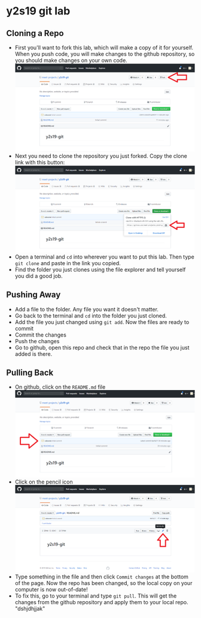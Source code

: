# y2s19 git lab
## Cloning a Repo
- First you'll want to fork this lab, which will make a copy of it for yourself. When you push code, you will make changes to the github repository, so you should make changes on your own code.
![alt text](fork.png)
- Next you need to clone the repository you just forked. Copy the clone link with this button:
![alt text](clone.png)
- Open a terminal and `cd` into wherever you want to put this lab. Then type `git clone` and paste in the link you copied.
- Find the folder you just clones using the file explorer and tell yourself you did a good job.
## Pushing Away
- Add a file to the folder. Any file you want it doesn't matter.
- Go back to the terminal and `cd` into the folder you just cloned. 
- Add the file you just changed using `git add`. Now the files are ready to commit
- Commit the changes
- Push the changes
- Go to github, open this repo and check that in the repo the file you just added is there.
## Pulling Back
- On github, click on the `README.md` file
![alt text](edit.png)
- Click on the pencil icon
![alt text](pencil.png)
- Type something in the file and then click `Commit changes` at the bottom of the page. Now the repo has been changed, so the local copy on your computer is now out-of-date!
- To fix this, go to your terminal and type `git pull`. This will get the changes from the github repository and apply them to your local repo.
"dshjdhjjak"
